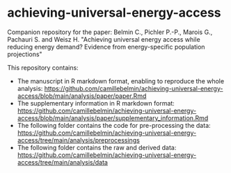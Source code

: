 # achieving-universal-energy-access
Companion repository for the paper: Belmin C., Pichler P.-P., Marois G., Pachauri S. and Weisz H. "Achieving universal energy access while reducing energy demand? Evidence from energy-specific population projections"

This repository contains: 
- The manuscript in R markdown format, enabling to reproduce the whole analysis: https://github.com/camillebelmin/achieving-universal-energy-access/blob/main/analysis/paper/paper.Rmd
- The supplementary information in R markdown format: https://github.com/camillebelmin/achieving-universal-energy-access/blob/main/analysis/paper/supplementary_information.Rmd
- The following folder contains the code for pre-processing the data: https://github.com/camillebelmin/achieving-universal-energy-access/tree/main/analysis/preprocessings
- The following folder contains the raw and derived data: https://github.com/camillebelmin/achieving-universal-energy-access/tree/main/analysis/data 

